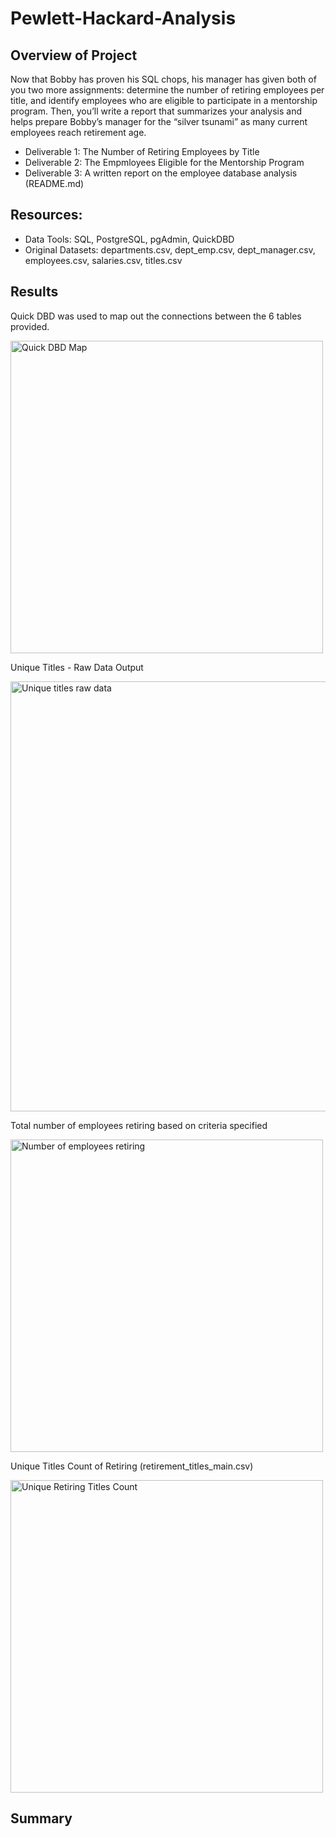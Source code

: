 # Pewlett-Hackard-Analysis

## Overview of Project
Now that Bobby has proven his SQL chops, his manager has given both of you two more assignments: determine the number of retiring employees per title, and identify employees who are eligible to participate in a mentorship program. Then, you’ll write a report that summarizes your analysis and helps prepare Bobby’s manager for the “silver tsunami” as many current employees reach retirement age. 

- Deliverable 1: The Number of Retiring Employees by Title
- Deliverable 2: The Empmloyees Eligible for the Mentorship Program
- Deliverable 3: A written report on the employee database analysis (README.md)

## Resources:
- Data Tools: SQL, PostgreSQL, pgAdmin, QuickDBD
- Original Datasets: departments.csv, dept_emp.csv, dept_manager.csv, employees.csv, salaries.csv, titles.csv

## Results
Quick DBD was used to map out the connections between the 6 tables provided.

<img width="500" alt="Quick DBD Map" src="https://user-images.githubusercontent.com/104927745/182040553-c1ef87a0-36b2-412b-abf5-63de09aac591.PNG">

Unique Titles - Raw Data Output

<img width="688" alt="Unique titles raw data" src="https://user-images.githubusercontent.com/104927745/182041398-8e40d20f-2728-438b-816b-d97851fd9032.PNG">

Total number of employees retiring based on criteria specified

<img width="500" alt="Number of employees retiring" src="https://user-images.githubusercontent.com/104927745/182040337-89fb85aa-0e94-4db6-8f36-62109a3969f6.PNG">

Unique Titles Count of Retiring (retirement_titles_main.csv)

<img width="500" alt="Unique Retiring Titles Count" src="https://user-images.githubusercontent.com/104927745/182040345-2ca60bcd-2758-4270-ac83-dce6c4c77d55.PNG">



## Summary
